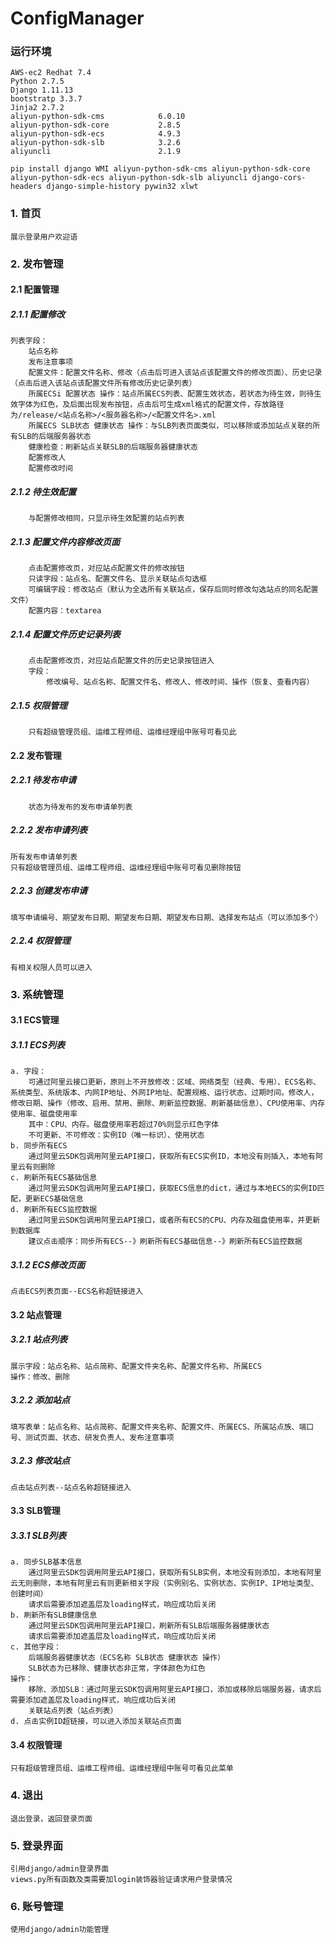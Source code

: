 # ConfigManager
### 运行环境
    AWS-ec2 Redhat 7.4
    Python 2.7.5
    Django 1.11.13
    bootstratp 3.3.7
    Jinja2 2.7.2 
    aliyun-python-sdk-cms            6.0.10     
    aliyun-python-sdk-core           2.8.5      
    aliyun-python-sdk-ecs            4.9.3      
    aliyun-python-sdk-slb            3.2.6      
    aliyuncli                        2.1.9 
    
    pip install django WMI aliyun-python-sdk-cms aliyun-python-sdk-core aliyun-python-sdk-ecs aliyun-python-sdk-slb aliyuncli django-cors-headers django-simple-history pywin32 xlwt
    
### 1. 首页

    展示登录用户欢迎语
### 2. 发布管理

#### 2.1 配置管理

##### 2.1.1 配置修改

    列表字段：
        站点名称
        发布注意事项
        配置文件：配置文件名称、修改（点击后可进入该站点该配置文件的修改页面）、历史记录（点击后进入该站点该配置文件所有修改历史记录列表）
        所属ECSi 配置状态 操作：站点所属ECS列表、配置生效状态，若状态为待生效，则待生效字体为红色，及后面出现发布按钮，点击后可生成xml格式的配置文件，存放路径为/release/<站点名称>/<服务器名称>/<配置文件名>.xml
        所属ECS SLB状态 健康状态 操作：与SLB列表页面类似，可以移除或添加站点关联的所有SLB的后端服务器状态
        健康检查：刷新站点关联SLB的后端服务器健康状态
        配置修改人
        配置修改时间
##### 2.1.2 待生效配置

        与配置修改相同，只显示待生效配置的站点列表
##### 2.1.3 配置文件内容修改页面

        点击配置修改页，对应站点配置文件的修改按钮
        只读字段：站点名、配置文件名、显示关联站点勾选框
        可编辑字段：修改站点（默认为全选所有关联站点，保存后同时修改勾选站点的同名配置文件）
        配置内容：textarea
##### 2.1.4 配置文件历史记录列表

        点击配置修改页，对应站点配置文件的历史记录按钮进入
        字段：
            修改编号、站点名称、配置文件名、修改人、修改时间、操作（恢复、查看内容）
##### 2.1.5 权限管理

        只有超级管理员组、运维工程师组、运维经理组中账号可看见此         
#### 2.2 发布管理

##### 2.2.1 待发布申请

        状态为待发布的发布申请单列表
##### 2.2.2 发布申请列表

    所有发布申请单列表
    只有超级管理员组、运维工程师组、运维经理组中账号可看见删除按钮
##### 2.2.3 创建发布申请

    填写申请编号、期望发布日期、期望发布日期、期望发布日期、选择发布站点（可以添加多个）
##### 2.2.4 权限管理

    有相关权限人员可以进入
### 3. 系统管理

#### 3.1 ECS管理

##### 3.1.1 ECS列表

    a. 字段：
        可通过阿里云接口更新，原则上不开放修改：区域、网络类型（经典、专用）、ECS名称、系统类型、系统版本、内网IP地址、外网IP地址、配置规格、运行状态、过期时间。修改人，修改日期、操作（修改、启用、禁用、删除、刷新监控数据、刷新基础信息）、CPU使用率、内存使用率、磁盘使用率
        其中：CPU、内存。磁盘使用率若超过70%则显示红色字体
        不可更新、不可修改：实例ID（唯一标识）、使用状态
    b. 同步所有ECS
        通过阿里云SDK包调用阿里云API接口，获取所有ECS实例ID，本地没有则插入，本地有阿里云有则删除                
    c. 刷新所有ECS基础信息
        通过阿里云SDK包调用阿里云API接口，获取ECS信息的dict，通过与本地ECS的实例ID匹配，更新ECS基础信息
    d. 刷新所有ECS监控数据
        通过阿里云SDK包调用阿里云API接口，或者所有ECS的CPU、内存及磁盘使用率，并更新到数据库
        建议点击顺序：同步所有ECS--》刷新所有ECS基础信息--》刷新所有ECS监控数据
##### 3.1.2 ECS修改页面

    点击ECS列表页面--ECS名称超链接进入
#### 3.2 站点管理

##### 3.2.1 站点列表

    展示字段：站点名称、站点简称、配置文件夹名称、配置文件名称、所属ECS
    操作：修改、删除
##### 3.2.2 添加站点

    填写表单：站点名称、站点简称、配置文件夹名称、配置文件、所属ECS、所属站点族、端口号、测试页面、状态、研发负责人、发布注意事项
##### 3.2.3 修改站点

    点击站点列表--站点名称超链接进入
#### 3.3 SLB管理

##### 3.3.1 SLB列表

    a. 同步SLB基本信息
        通过阿里云SDK包调用阿里云API接口，获取所有SLB实例，本地没有则添加，本地有阿里云无则删除，本地有阿里云有则更新相关字段（实例别名、实例状态、实例IP、IP地址类型、创建时间）
        请求后需要添加遮盖层及loading样式，响应成功后关闭
    b. 刷新所有SLB健康信息
        通过阿里云SDK包调用阿里云API接口，刷新所有SLB后端服务器健康状态
        请求后需要添加遮盖层及loading样式，响应成功后关闭
    c. 其他字段：
        后端服务器健康状态（ECS名称 SLB状态 健康状态 操作）
        SLB状态为已移除、健康状态非正常，字体颜色为红色
    操作：
        移除、添加SLB：通过阿里云SDK包调用阿里云API接口，添加或移除后端服务器，请求后需要添加遮盖层及loading样式，响应成功后关闭
        关联站点列表（站点列表）
    d. 点击实例ID超链接，可以进入添加关联站点页面
#### 3.4 权限管理

    只有超级管理员组、运维工程师组、运维经理组中账号可看见此菜单
### 4. 退出

    退出登录，返回登录页面
### 5. 登录界面

    引用django/admin登录界面
    views.py所有函数及类需要加login装饰器验证请求用户登录情况
### 6. 账号管理

    使用django/admin功能管理

